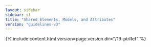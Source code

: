 ```yaml
---
layout: sidebar
sidebar: s1
title: "Shared Elements, Models, and Attributes"
version: "guidelines-v3"
---
```

{% include content.html version=page.version dir="/19-ptrRef" %}